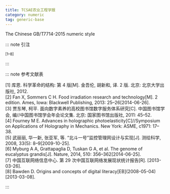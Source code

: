 ```yaml
---
title: TCSAE农业工程学报
category: numeric
tag: generic-base
---
```


<!-- 此文件由脚本自动生成，请勿手动修改！ -->

The Chinese GB/T7714-2015 numeric style


::: note 引注

<sup>[1–8]</sup>

:::



::: note 参考文献表

  <div class="csl-bib-body">
  <div class="csl-entry second-field-align-undefined " >[1] 库恩. 科学革命的结构: 第 4 版[M]. 金吾伦, 胡新和, 译. 2 版. 北京: 北京大学出版社, 2012.</div> 
  <div class="csl-entry second-field-align-undefined " >[2] Fan X, Sommers C H. Food irradiation research and technology[M]. 2 edition. Ames, Iowa: Blackwell Publishing, 2013: 25–26[2014-06-26].</div> 
  <div class="csl-entry second-field-align-undefined " >[3] 贾东琴, 柯平. 面向数字素养的高校图书馆数字服务体系研究[C]. 中国图书馆学会, 编//中国图书馆学会年会论文集. 北京: 国家图书馆出版社, 2011: 45–52.</div> 
  <div class="csl-entry second-field-align-undefined " >[4] Fourney M E. Advances in holographic photoelasticity[C]//Symposium on Applications of Holography in Mechanics. New York: ASME, c1971: 17–38.</div> 
  <div class="csl-entry second-field-align-undefined " >[5] 武丽丽, 华一新, 张亚军, 等. “北斗一号”监控管理网设计与实现[J]. 测绘科学, 2008, 33(5): 8–9[2009-10-25].</div> 
  <div class="csl-entry second-field-align-undefined " >[6] Myburg A A, Grattapaglia D, Tuskan G A, et al. The genome of eucalyptus grandis[J]. Nature, 2014, 510: 356–362[2014-06-25].</div> 
  <div class="csl-entry second-field-align-undefined " >[7] 中国互联网络信息中心. 第 29 次中国互联网络发展现状统计报告[R]. [2013-03-26].</div> 
  <div class="csl-entry second-field-align-undefined " >[8] Bawden D. Origins and concepts of digital literacy[EB](2008-05-04)[2013-03-08].</div> 
  </div>


:::

<!-- more -->
